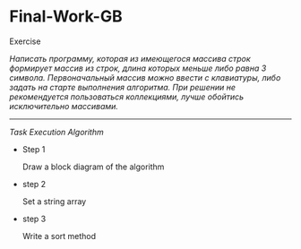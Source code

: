 # Final-Work-GB

Exercise 

*Написать программу, которая из имеющегося массива строк формирует массив из строк, длина которых меньше либо равна 3 символа. Первоначальный массив можно ввести с клавиатуры, либо задать на старте выполнения алгоритма. При решении не рекомендуется пользоваться коллекциями, лучше обойтись исключительно массивами.*
***



_Task Execution Algorithm_ 

+ Step 1

    Draw a block diagram of the algorithm 

+ step 2

    Set a string array

+ step 3

    Write a sort method 








